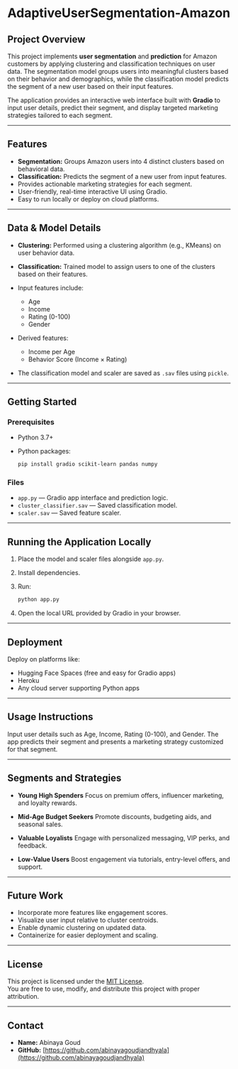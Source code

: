 # AdaptiveUserSegmentation-Amazon

## Project Overview

This project implements **user segmentation** and **prediction** for Amazon customers by applying clustering and classification techniques on user data. The segmentation model groups users into meaningful clusters based on their behavior and demographics, while the classification model predicts the segment of a new user based on their input features.

The application provides an interactive web interface built with **Gradio** to input user details, predict their segment, and display targeted marketing strategies tailored to each segment.

---

## Features

* **Segmentation:** Groups Amazon users into 4 distinct clusters based on behavioral data.
* **Classification:** Predicts the segment of a new user from input features.
* Provides actionable marketing strategies for each segment.
* User-friendly, real-time interactive UI using Gradio.
* Easy to run locally or deploy on cloud platforms.

---

## Data & Model Details

* **Clustering:** Performed using a clustering algorithm (e.g., KMeans) on user behavior data.
* **Classification:** Trained model to assign users to one of the clusters based on their features.
* Input features include:

  * Age
  * Income
  * Rating (0-100)
  * Gender
* Derived features:

  * Income per Age
  * Behavior Score (Income × Rating)
* The classification model and scaler are saved as `.sav` files using `pickle`.

---

## Getting Started

### Prerequisites

* Python 3.7+
* Python packages:

  ```bash
  pip install gradio scikit-learn pandas numpy
  ```

### Files

* `app.py` — Gradio app interface and prediction logic.
* `cluster_classifier.sav` — Saved classification model.
* `scaler.sav` — Saved feature scaler.

---

## Running the Application Locally

1. Place the model and scaler files alongside `app.py`.
2. Install dependencies.
3. Run:

   ```bash
   python app.py
   ```
4. Open the local URL provided by Gradio in your browser.

---

## Deployment

Deploy on platforms like:

* Hugging Face Spaces (free and easy for Gradio apps)
* Heroku
* Any cloud server supporting Python apps

---

## Usage Instructions

Input user details such as Age, Income, Rating (0-100), and Gender. The app predicts their segment and presents a marketing strategy customized for that segment.

---

## Segments and Strategies

* **Young High Spenders**
  Focus on premium offers, influencer marketing, and loyalty rewards.

* **Mid-Age Budget Seekers**
  Promote discounts, budgeting aids, and seasonal sales.

* **Valuable Loyalists**
  Engage with personalized messaging, VIP perks, and feedback.

* **Low-Value Users**
  Boost engagement via tutorials, entry-level offers, and support.

---

## Future Work

* Incorporate more features like engagement scores.
* Visualize user input relative to cluster centroids.
* Enable dynamic clustering on updated data.
* Containerize for easier deployment and scaling.

---

## License

This project is licensed under the [MIT License](https://opensource.org/licenses/MIT).  
You are free to use, modify, and distribute this project with proper attribution.

---

## Contact

- **Name:** Abinaya Goud 
- **GitHub:** [https://github.com/abinayagoudjandhyala](https://github.com/abinayagoudjandhyala)
